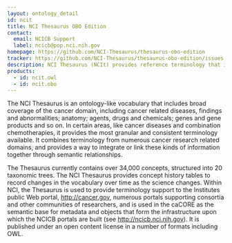 ```yaml
---
layout: ontology_detail
id: ncit
title: NCI Thesaurus OBO Edition
contact:
  email: NCICB Support
  label: ncicb@pop.nci.nih.gov
homepage: https://github.com/NCI-Thesaurus/thesaurus-obo-edition
tracker: https://github.com/NCI-Thesaurus/thesaurus-obo-edition/issues
description: NCI Thesaurus (NCIt) provides reference terminology that includes broad coverage of the cancer domain, including cancer related diseases, findings and abnormalities.
products:
  - id: ncit.owl
  - id: ncit.obo
---
```


The NCI Thesaurus is an ontology-like vocabulary that includes broad
coverage of the cancer domain, including cancer related diseases,
findings and abnormalities; anatomy; agents, drugs and chemicals;
genes and gene products and so on. In certain areas, like cancer
diseases and combination chemotherapies, it provides the most granular
and consistent terminology available. It combines terminology from
numerous cancer research related domains, and provides a way to
integrate or link these kinds of information together through semantic
relationships.

The Thesaurus currently contains over 34,000 concepts, structured into
20 taxonomic trees. The NCI Thesaurus provides concept history tables
to record changes in the vocabulary over time as the science
changes. Within NCI, the Thesaurus is used to provide terminology
support to the Institutes public Web portal, <a
href="http://cancer.gov/">http://cancer.gov</a>, numerous portals
supporting consortia and other communities of researchers, and is used
in the caCORE as the semantic base for metadata and objects that form
the infrastructure upon which the NCICB portals are built (see <a
href="http://ncicb.nci.nih.gov/">http://ncicb.nci.nih.gov</a>). It is
published under an open content license in a number of formats
including OWL.
